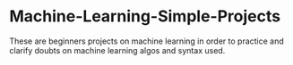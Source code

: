 # Machine-Learning-Simple-Projects
These are beginners projects on machine learning in order to practice and clarify doubts on machine learning algos and syntax used.
